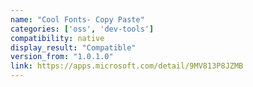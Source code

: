```yaml
---
name: "Cool Fonts- Copy Paste"
categories: ['oss', 'dev-tools']
compatibility: native
display_result: "Compatible"
version_from: "1.0.1.0"
link: https://apps.microsoft.com/detail/9MV813P8JZMB
---
```

